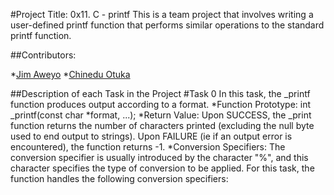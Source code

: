 #Project Title: 0x11. C - printf
This is a team project that involves writing a user-defined printf function that performs similar operations to the standard printf function.


##Contributors:

*[Jim Aweyo](https://github.com/jimacky)
*[Chinedu Otuka](https://github.com/Shikadia)


##Description of each Task in the Project
#Task 0
In this task, the _printf function produces output according to a format.
*Function Prototype: int _printf(const char *format, ...);
*Return Value: Upon SUCCESS, the _print function returns the number of characters printed (excluding the null byte used to end output to strings). Upon FAILURE (ie if an output error is encountered), the function returns -1.
*Conversion Specifiers: The conversion specifier is usually introduced by the character "%", and this character specifies the type of conversion to be applied. For this task, the function handles the following conversion specifiers:
